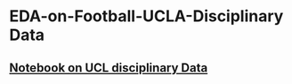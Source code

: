 # EDA-on-Football-UCLA-Disciplinary Data
<h2><a href="https://www.kaggle.com/code/atharvamartiwar/ucl-2021-2022/notebook"> Notebook on UCL disciplinary Data </a>
